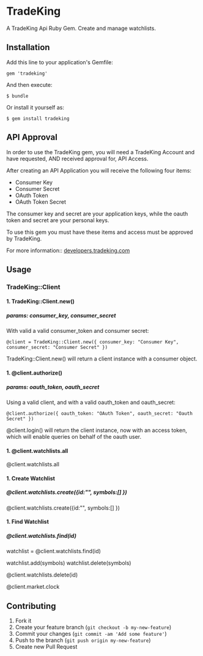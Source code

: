 # TradeKing

A TradeKing Api Ruby Gem. Create and manage watchlists.

## Installation

Add this line to your application's Gemfile:

    gem 'tradeking'

And then execute:

    $ bundle

Or install it yourself as:

    $ gem install tradeking

## API Approval

In order to use the TradeKing gem, you will need a TradeKing Account and have requested, AND received approval for, API Access.

After creating an API Application you will receive the following four items:

* Consumer Key
* Consumer Secret
* OAuth Token
* OAuth Token Secret

The consumer key and secret are your application keys, while the oauth token and secret are your personal keys.

To use this gem you must have these items and access must be approved by TradeKing.

For more information:: [developers.tradeking.com](https://developers.tradeking.com)

## Usage

### TradeKing::Client

#### 1. TradeKing::Client.new()
##### params: consumer_key, consumer_secret

With valid a valid consumer_token and consumer secret:

    @client = TradeKing::Client.new({ consumer_key: "Consumer Key", consumer_secret: "Consumer Secret" })

TradeKing::Client.new() will return a client instance with a consumer object.

#### 1. @client.authorize()
##### params: oauth_token, oauth_secret

Using a valid client, and with a valid oauth_token and oauth_secret:

    @client.authorize({ oauth_token: "OAuth Token", oauth_secret: "Oauth Secret" })

@client.login() will return the client instance, now with an access token, which will enable queries on behalf of the oauth user.

#### 1. @client.watchlists.all

@client.watchlists.all

#### 1. Create Watchlist
##### @client.watchlists.create({id:"", symbols:[] })

@client.watchlists.create({id:"", symbols:[] })

#### 1. Find Watchlist
##### @client.watchlists.find(id)

watchlist = @client.watchlists.find(id)

watchlist.add(symbols)
watchlist.delete(symbols)

@client.watchlists.delete(id)

@client.market.clock
## Contributing

1. Fork it
2. Create your feature branch (`git checkout -b my-new-feature`)
3. Commit your changes (`git commit -am 'Add some feature'`)
4. Push to the branch (`git push origin my-new-feature`)
5. Create new Pull Request
